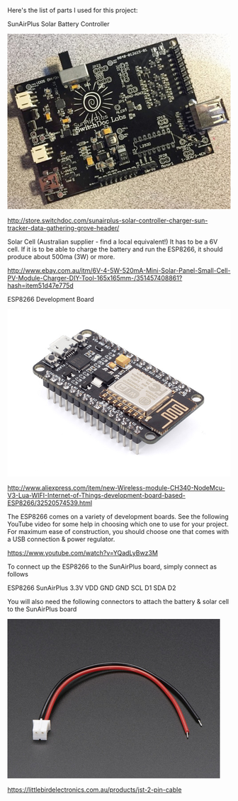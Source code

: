 Here's the list of parts I used for this project:

SunAirPlus Solar Battery Controller

![SunAirPlus](sdl.jpg)

http://store.switchdoc.com/sunairplus-solar-controller-charger-sun-tracker-data-gathering-grove-header/

Solar Cell (Australian supplier - find a local equivalent!) It has to be a 6V cell. If it is to be able to charge the battery and run the ESP8266, it should produce about 500ma (3W) or more.

http://www.ebay.com.au/itm/6V-4-5W-520mA-Mini-Solar-Panel-Small-Cell-PV-Module-Charger-DIY-Tool-165x165mm-/351457408861?hash=item51d47e775d

ESP8266 Development Board

![NodeMCU](nodemcu.jpg)

http://www.aliexpress.com/item/new-Wireless-module-CH340-NodeMcu-V3-Lua-WIFI-Internet-of-Things-development-board-based-ESP8266/32520574539.html

The ESP8266 comes on a variety of development boards.  See the following YouTube video for some help in choosing which one to use for your project.  For maximum ease of construction, you should choose one that comes with a USB connection & power regulator.

https://www.youtube.com/watch?v=YQadLyBwz3M

To connect up the ESP8266 to the SunAirPlus board, simply connect as follows

ESP8266       SunAirPlus
3.3V          VDD
GND           GND
SCL           D1
SDA           D2

You will also need the following connectors to attach the battery & solar cell to the SunAirPlus board

![JST](jst.jpg)

https://littlebirdelectronics.com.au/products/jst-2-pin-cable

